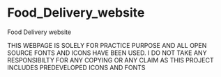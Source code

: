# Food_Delivery_website
 Food Delivery website

THIS WEBPAGE IS SOLELY FOR PRACTICE PURPOSE AND ALL OPEN SOURCE FONTS AND ICONS HAVE BEEN USED.
I DO NOT TAKE ANY RESPONSIBILTY FOR ANY COPYING OR ANY CLAIM AS THIS PROJECT INCLUDES PREDEVELOPED
ICONS AND FONTS